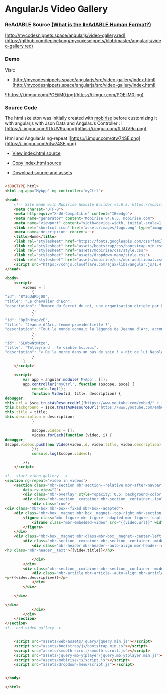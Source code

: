 
# AngularJs Video Gallery


### ReAdABLE Source [(What is the ReAdABLE Human Format?)](http://readablehumanformat.com)

[http://mycodesnippets.space/angularjs/video-gallery.red](https://github.com/lepinekong/mycodesnippets/blob/master/angularjs/video-gallery.red)


### Demo

Visit: 
- [http://mycodesnippets.space/angularjs/src/video-gallery/index.html](http://mycodesnippets.space/angularjs/src/video-gallery/index.html)
                        
![https://i.imgur.com/POEiiM0.jpg](https://i.imgur.com/POEiiM0.jpg)
                    

### Source Code

The html skeleton was initially created with [mobirise](https://mobirise.com/) 
before customizing it with angularjs 
with Json Data and AngularJs Controller : 
![https://i.imgur.com/fLkUV9u.png](https://i.imgur.com/fLkUV9u.png)
                    
Html and AngularJs ng-repeat
![https://i.imgur.com/qtw74SE.png](https://i.imgur.com/qtw74SE.png)
                    
- [View index.html source](https://github.com/lepinekong/mycodesnippets/blob/master/redlang/src/video-gallery/index.html)
                        
- [Copy index.html source](https://raw.githubusercontent.com/lepinekong/mycodesnippets/master/redlang/src/video-gallery/index.html)
                        
- [Download source and assets](https://github.com/lepinekong/mycodesnippets/blob/master/redlang/src/video-gallery.zip)
                        


```html

<!DOCTYPE html>
<html ng-app="MyApp" ng-controller="myCtrl">

<head>
    <!-- Site made with Mobirise Website Builder v4.6.5, https://mobirise.com -->
    <meta charset="UTF-8">
    <meta http-equiv="X-UA-Compatible" content="IE=edge">
    <meta name="generator" content="Mobirise v4.6.5, mobirise.com">
    <meta name="viewport" content="width=device-width, initial-scale=1, minimum-scale=1">
    <link rel="shortcut icon" href="assets/images/logo.png" type="image/x-icon">
    <meta name="description" content="">
    <title>Home</title>
    <link rel="stylesheet" href="https://fonts.googleapis.com/css?family=Roboto:700,400&subset=cyrillic,latin,greek,vietnamese">
    <link rel="stylesheet" href="assets/bootstrap/css/bootstrap.min.css">
    <link rel="stylesheet" href="assets/mobirise/css/style.css">
    <link rel="stylesheet" href="assets/dropdown-menu/style.css">
    <link rel="stylesheet" href="assets/mobirise/css/mbr-additional.css" type="text/css">
    <script src="https://cdnjs.cloudflare.com/ajax/libs/angular.js/1.4.3/angular.min.js"></script>
</head>

<body>
    <script>
        videos = [
            {
"id": "8Y3qUdPbjD0",
"title": "Le chevalier d'Eon",
"description": "Membre du Secret du roi, une organisation dirigée par Louis XV, le chevalier d'Eon est le personnage le plus fantasque du XVIIIe siècle. Pour obtenir de hautes responsabilités, il a su séduire la monarchie. Mais il a également réussi à faire trembler le royaume, notamment en vivant un jour dans des habits d'homme et un autre dans des vêtements de femme."
            },
            {
"id": "8pIhHtapVzE",
"title": "Jeanne d'Arc, femme providentielle ?",
"description": "Tout le monde connaît la légende de Jeanne d’Arc, accomplissant son destin selon la volonté de Dieu. Mais qui connaît le personnage de Yolande d’Aragon, la belle-mère de Charles VII ? Oubliée de l’Histoire, on retrouve pourtant son nom à toutes les étapes du mythe Jeanne d’Arc."
            },
            {
"id": "SLWbwNtMtzo",
"title": "Talleyrand : le diable boiteux",
"description": "« De la merde dans un bas de soie ! » dit de lui Napoléon qui l’a pourtant utilisé comme bien des régimes qui l’ont précédé... et qui lui succèderont. Il faut dire que le prince de Talleyrand, aussi évêque d’Autun, alors qu’il a dégrafé plus de jupons que de soutanes, est un diplomate aux talents partout reconnus sur la planète."
            }
        ]
    </script>

    <script>
        var app = angular.module('MyApp', []);
        app.controller('myCtrl', function ($scope, $sce) {
            console.log(1);
            function Video(id, title, description) {
debugger;
this.url = $sce.trustAsResourceUrl("https://www.youtube.com/embed/" + id + "?rel=0&amp;amp;showinfo=0&amp;autoplay=0&amp;loop=0");
this.background = $sce.trustAsResourceUrl("https://www.youtube.com/embed/" + id + "?rel=0&amp;amp;showinfo=0&amp;autoplay=0&amp;loop=0");
this.title = title;
this.description = description;
            }

            $scope.videos = [];
            videos.forEach(function (video, i) {
debugger;
$scope.videos.push(new Video(video.id, video.title, video.description));
            });
            console.log($scope.videos);

        });
    </script>

<!-- start video gallery -->
<section ng-repeat="video in videos">
    <section class="mbr-section mbr-section--relative mbr-after-navbar" id="msg-box5-1" data-bg-video="{{video.background}}"
        data-rv-view="2">
        <div class="mbr-overlay" style="opacity: 0.5; background-color: rgb(34, 34, 34);"></div>
        <div class="mbr-section__container mbr-section__container--isolated container" style="padding-top: 93px; padding-bottom: 93px;">
            <div class="row">
<div class="mbr-box mbr-box--fixed mbr-box--adapted">
    <div class="mbr-box__magnet mbr-box__magnet--top-right mbr-section__left col-sm-6 image-size" style="width: 50%;">
        <figure class="mbr-figure mbr-figure--adapted mbr-figure--caption-inside-bottom mbr-figure--full-width">
            <iframe class="mbr-embedded-video" src="{{video.url}}" width="1280" height="720" frameborder="0" allowfullscreen></iframe>
        </figure>
    </div>
    <div class="mbr-box__magnet mbr-class-mbr-box__magnet--center-left col-sm-6 content-size mbr-section__right">
        <div class="mbr-section__container mbr-section__container--middle">
            <div class="mbr-header mbr-header--auto-align mbr-header--wysiwyg">
<h3 class="mbr-header__text">{{video.title}}</h3>

            </div>
        </div>
        <div class="mbr-section__container mbr-section__container--middle">
            <div class="mbr-article mbr-article--auto-align mbr-article--wysiwyg">
<p>{{video.description}}</p>
            </div>
        </div>

    </div>

</div>
            </div>
        </div>
    </section>
</section>
<!-- end video gallery-->


    <script src="assets/web/assets/jquery/jquery.min.js"></script>
    <script src="assets/bootstrap/js/bootstrap.min.js"></script>
    <script src="assets/smooth-scroll/smooth-scroll.js"></script>
    <script src="assets/jquery-mb-ytplayer/jquery.mb.ytplayer.min.js"></script>
    <script src="assets/mobirise/js/script.js"></script>
    <script src="assets/dropdown-menu/script.js"></script>


</body>

</html>
        
```


